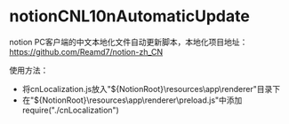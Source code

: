 # notionCNL10nAutomaticUpdate
notion PC客户端的中文本地化文件自动更新脚本，本地化项目地址：https://github.com/Reamd7/notion-zh_CN

使用方法：
- 将cnLocalization.js放入"${NotionRoot}\resources\app\renderer"目录下
- 在"${NotionRoot}\resources\app\renderer\preload.js"中添加require("./cnLocalization")
